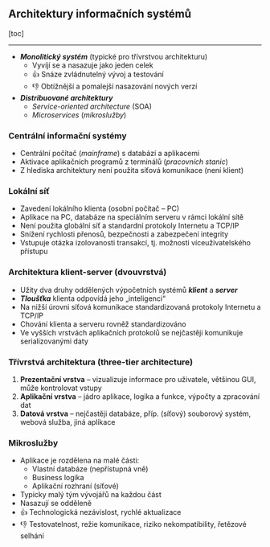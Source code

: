 ## Architektury informačních systémů

[toc]

---

- **_Monolitický systém_** (typické pro třívrstvou architekturu)
  - Vyvíjí se a nasazuje jako jeden celek
  - 👍 Snáze zvládnutelný vývoj a testování
  - 👎 Obtížnější a pomalejší nasazování nových verzí
- **_Distribuované architektury_**
  - _Service-oriented architecture_ (SOA)
  - _Microservices_ (_mikroslužby_)

### Centrální informační systémy

- Centrální počítač (_mainframe_) s databází a aplikacemi
- Aktivace aplikačních programů z terminálů (_pracovních stanic_)
- Z hlediska architektury není použita síťová komunikace (není klient)

### Lokální síť

- Zavedení lokálního klienta (osobní počítač – PC)
- Aplikace na PC, databáze na speciálním serveru v rámci lokální sítě
- Není použita globální síť a standardní protokoly Internetu a TCP/IP
- Snížení rychlosti přenosů, bezpečnosti a zabezpečení integrity
- Vstupuje otázka izolovanosti transakcí, tj. možnosti víceuživatelského přístupu

### Architektura klient-server (dvouvrstvá)

- Užity dva druhy oddělených výpočetních systémů **_klient_** a **_server_**
- **_Tloušťka_** klienta odpovídá jeho „inteligenci“
- Na nižší úrovni síťová komunikace standardizovaná protokoly Internetu a TCP/IP
- Chování klienta a serveru rovněž standardizováno
- Ve vyšších vrstvách aplikačních protokolů se nejčastěji komunikuje serializovanými daty

### Třívrstvá architektura (three-tier architecture)

1. **Prezentační vrstva** – vizualizuje informace pro uživatele, většinou GUI, může kontrolovat vstupy
2. **Aplikační vrstva** – jádro aplikace, logika a funkce, výpočty a zpracování dat
3. **Datová vrstva** – nejčastěji databáze, příp. (síťový) souborový systém, webová služba, jiná aplikace

### Mikroslužby

- Aplikace je rozdělena na malé části:
  - Vlastní databáze (nepřístupná vně)
  - Business logika
  - Aplikační rozhraní (síťové)
- Typicky malý tým vývojářů na každou část
- Nasazují se odděleně
- 👍 Technologická nezávislost, rychlé aktualizace
- 👎 Testovatelnost, režie komunikace, riziko nekompatibility, řetězové selhání
